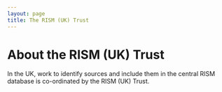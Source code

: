 ```yaml
---
layout: page
title: The RISM (UK) Trust
---
```

# About the RISM (UK) Trust  

In the UK, work to identify sources and include them in the central RISM database is co-ordinated by the RISM (UK) Trust.  
